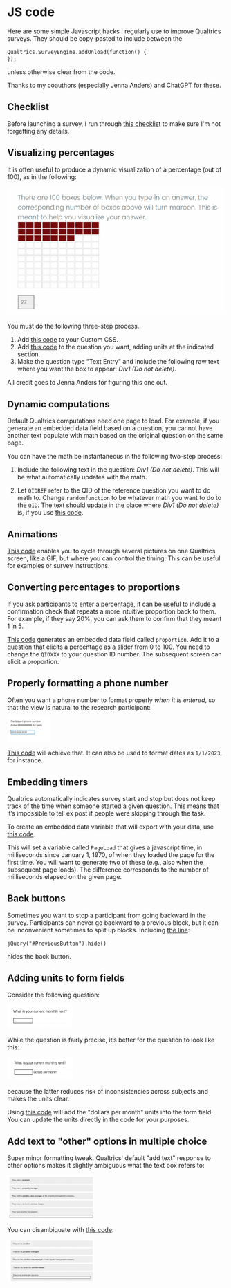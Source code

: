 # JS code
Here are some simple Javascript hacks I regularly use to improve
Qualtrics surveys. They should be copy-pasted to include between the 

```
Qualtrics.SurveyEngine.addOnload(function() {
});
```
unless otherwise clear from the code. 

Thanks to my coauthors (especially Jenna Anders) and ChatGPT for these. 

## Checklist
Before launching a survey, I run through [this checklist](checklist.md) to make sure I'm not forgetting any details. 

## Visualizing percentages
It is often useful to produce a dynamic visualization of a percentage
(out of 100), as in the following: 


![](/q-js/screenshots-for-readme/dynamic-pct.png "Dynamic Percentage")

You must do the following three-step process. 
1. Add [this code](dynamic-pct-css.css) to your Custom CSS. 
2. Add [this code](dynamic-pct-js.js) to the question you want,
   adding units at the indicated section. 
3. Make the question type "Text Entry" and include the following raw text where you want the box to appear: 
*Div1 (Do not delete)*. 

All credit goes to Jenna Anders for figuring this one out. 

## Dynamic computations
Default Qualtrics computations need one page to load. For example, if you
generate an embedded data field based on a question, you cannot have
another text populate with math based on the original question on the
same page. 

You can have the math be instantaneous in the following two-step process: 
1. Include the following text in the question: *Div1 (Do not delete)*. This will be what automatically updates with the math. 

2. Let `QIDREF` refer to the QID of the reference question you want to do
math to. Change `randomfunction` to be whatever math you want to do to
the `QID`. The text should update in the place where *Div1 (Do not
delete)* is, if you use [this code](instant-math.js). 

## Animations 
[This code](animation.js) enables you to cycle through several pictures on one Qualtrics
screen, like a GIF, but where you can control the timing. This can be
useful for examples or survey instructions. 

## Converting percentages to proportions
If you ask participants to enter a percentage, it can be useful to
include a confirmation check that repeats a more intuitive proportion
back to them. For example, if they say 20%, you can ask them to
confirm that they meant 1 in 5. 

[This code](odds.js) generates an embedded data field called `proportion`. Add it
to a question that elicits a percentage as a slider from 0 to 100. You
need to change the `QIDXXX` to your question ID number. The subsequent
screen can elicit a proportion. 

## Properly formatting a phone number
Often you want a phone number to format properly *when it is entered*, so
that the view is natural to the research participant:

<img src="/q-js/screenshots-for-readme/phone-number.png" alt="Phone" style="width:20%;">

[This code](phone-numbers.js) will achieve that. It can also be used to format dates as
`1/1/2023`, for instance. 

## Embedding timers
Qualtrics automatically indicates survey start and stop but does not
keep track of the time when someone started a given question. This
means that it’s impossible to tell ex post if people were skipping
through the task. 

To create an embedded data variable that will export with your data,
use [this code](pageload.js). 

This will set a variable called `PageLoad` that gives a javascript time,
in milliseconds since January 1, 1970, of when they loaded the page
for the first time. You will want to generate two of these (e.g., also
when the subsequent page loads). The difference corresponds to the
number of milliseconds elapsed on the given page. 

## Back buttons
Sometimes you want to stop a participant from going backward in the
survey. Participants can never go backward to a previous block, but it
can be inconvenient sometimes to split up blocks. Including [the line](backbutton.js):
```
jQuery("#PreviousButton").hide()
```
hides the back button. 

## Adding units to form fields
Consider the following question: 

<img src="/q-js/screenshots-for-readme/rent.png" alt="Rent without units" style="width:30%;">

While the question is fairly precise, it’s better for the question to look like this: 

<img src="/q-js/screenshots-for-readme/rent_units.png" alt="Rent with units" style="width:30%;">

because the latter reduces risk of inconsistencies across subjects and
makes the units clear. 

Using [this code](units.js) will add the "dollars per month" units into the form
field. You can update the units directly in the code for your
purposes. 

## Add text to "other" options in multiple choice
Super minor formatting tweak.  Qualtrics' default "add text" response to other options makes it
slightly ambiguous what the text box refers to:

<img src="/q-js/screenshots-for-readme/text-default.png" alt="Rent without units" style="width:40%;">

You can disambiguate with [this code](disambiguate-text.js): 

<img src="/q-js/screenshots-for-readme/text-updated.png" alt="Rent without units" style="width:40%;">






